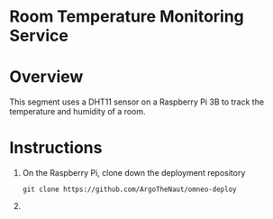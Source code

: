 # Room Temperature Monitoring Service

# Overview

This segment uses a DHT11 sensor on a Raspberry Pi 3B to track the temperature and humidity of a room.

# Instructions

1. On the Raspberry Pi, clone down the deployment repository
    ```
    git clone https://github.com/ArgoTheNaut/omneo-deploy
    ```
1. 

